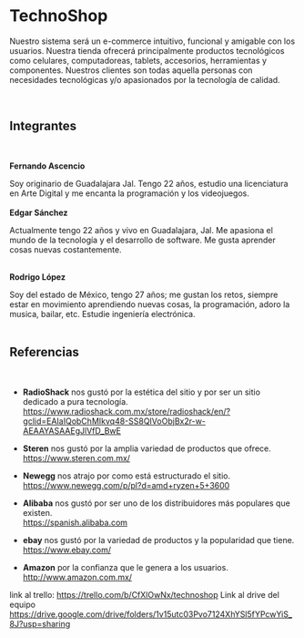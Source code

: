 # TechnoShop
Nuestro sistema será un e-commerce intuitivo, funcional  y amigable con los usuarios. Nuestra tienda ofrecerá principalmente productos tecnológicos como celulares, computadoreas, tablets, accesorios, herramientas y componentes.
Nuestros clientes son todas aquella personas con necesidades tecnológicas y/o apasionados por la tecnología de calidad.

<br>

## **Integrantes**
<br>

**Fernando Ascencio**

Soy originario de Guadalajara Jal. Tengo 22 años, estudio una licenciatura en Arte Digital y me encanta la programación y los videojuegos.
<br>
<br>
**Edgar Sánchez**

Actualmente tengo 22 años y vivo en Guadalajara, Jal. Me apasiona el mundo de la tecnología y el desarrollo de software.
Me gusta aprender cosas nuevas costantemente.
<br>
<br>

**Rodrigo López**

Soy del estado de México, tengo 27 años; me gustan los retos, siempre estar en movimiento aprendiendo nuevas cosas,
la programación, adoro la musica, bailar, etc.
Estudie ingeniería  electrónica.
<br>
<br>

## **Referencias**
<br>

* **RadioShack** nos gustó por la estética del sitio y por ser un sitio dedicado a pura tecnología.\
https://www.radioshack.com.mx/store/radioshack/en/?gclid=EAIaIQobChMIkvq48-SS8QIVoObjBx2r-w-AEAAYASAAEgJlVfD_BwE

* **Steren** nos gustó por la amplia variedad de productos que ofrece.\
https://www.steren.com.mx/

* **Newegg** nos atrajo por como está estructurado el sitio.\
https://www.newegg.com/p/pl?d=amd+ryzen+5+3600

* **Alibaba** nos gustó por ser uno de los distribuidores más populares que existen.\
https://spanish.alibaba.com

* **ebay** nos gustó por la variedad de productos y la popularidad que tiene.\
https://www.ebay.com/

* **Amazon** por la confianza que le genera a los usuarios.\
http://www.amazon.com.mx/

link al trello: https://trello.com/b/CfXlOwNx/technoshop
Link al drive del equipo https://drive.google.com/drive/folders/1v15utc03Pvo7124XhYSl5fYPcwYiS_8J?usp=sharing
